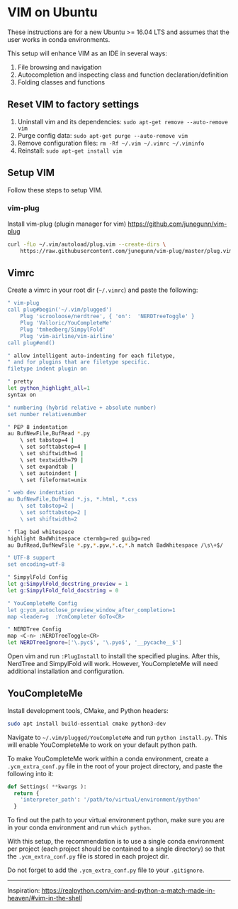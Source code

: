 # VIM on Ubuntu
These instructions are for a new Ubuntu >= 16.04 LTS and assumes that the user works in conda environments. 

This setup will enhance VIM as an IDE in several ways:
1. File browsing and navigation
1. Autocompletion and inspecting class and function declaration/definition 
1. Folding classes and functions

## Reset VIM to factory settings
1. Uninstall vim and its dependencies: `sudo apt-get remove --auto-remove vim`
1. Purge config data: `sudo apt-get purge --auto-remove vim`
1. Remove configuration files: `rm -Rf ~/.vim ~/.vimrc ~/.viminfo`
1. Reinstall: `sudo apt-get install vim`

## Setup VIM
Follow these steps to setup VIM.

### vim-plug
Install vim-plug (plugin manager for vim) https://github.com/junegunn/vim-plug
```bash
curl -fLo ~/.vim/autoload/plug.vim --create-dirs \
    https://raw.githubusercontent.com/junegunn/vim-plug/master/plug.vim
```

## Vimrc
Create a vimrc in your root dir (`~/.vimrc`) and paste the following:

```bash
" vim-plug
call plug#begin('~/.vim/plugged')
    Plug 'scrooloose/nerdtree', { 'on':  'NERDTreeToggle' }
    Plug 'Valloric/YouCompleteMe'
    Plug 'tmhedberg/SimpylFold'
    Plug 'vim-airline/vim-airline'
call plug#end()

" allow intelligent auto-indenting for each filetype,
" and for plugins that are filetype specific.
filetype indent plugin on

" pretty
let python_highlight_all=1
syntax on

" numbering (hybrid relative + absolute number)
set number relativenumber

" PEP 8 indentation
au BufNewFile,BufRead *.py
    \ set tabstop=4 |
    \ set softtabstop=4 |
    \ set shiftwidth=4 |
    \ set textwidth=79 |
    \ set expandtab |
    \ set autoindent |
    \ set fileformat=unix

" web dev indentation
au BufNewFile,BufRead *.js, *.html, *.css 
    \ set tabstop=2 |
    \ set softtabstop=2 |
    \ set shiftwidth=2

" flag bad whitespace
highlight BadWhitespace ctermbg=red guibg=red
au BufRead,BufNewFile *.py,*.pyw,*.c,*.h match BadWhitespace /\s\+$/

" UTF-8 support
set encoding=utf-8

" SimpylFold Config
let g:SimpylFold_docstring_preview = 1
let g:SimpylFold_fold_docstring = 0

" YouCompleteMe Config
let g:ycm_autoclose_preview_window_after_completion=1
map <leader>g  :YcmCompleter GoTo<CR>

" NERDTree Config
map <C-n> :NERDTreeToggle<CR>
let NERDTreeIgnore=['\.pyc$', '\.pyo$', '__pycache__$']
```

Open vim and run `:PlugInstall` to install the specified plugins. After this, NerdTree and SimpylFold will work. However, YouCompleteMe will need additional installation and configuration.

## YouCompleteMe
Install development tools, CMake, and Python headers:
```bash
sudo apt install build-essential cmake python3-dev
```

Navigate to `~/.vim/plugged/YouCompleteMe` and run `python install.py`. This will enable YouCompleteMe to work on your default python path.

To make YouCompleteMe work within a conda environment, create a `.ycm_extra_conf.py` file in the root of your project directory, and paste the following into it:
```python
def Settings( **kwargs ):
  return {
    'interpreter_path': '/path/to/virtual/environment/python'
  }
```
To find out the path to your virtual environment python, make sure you are in your conda environment and run `which python`. 

With this setup, the recommendation is to use a single conda environment per project (each project should be contained to a single directory) so that the `.ycm_extra_conf.py` file is stored in each project dir. 

Do not forget to add the `.ycm_extra_conf.py` file to your `.gitignore`.

---

Inspiration: https://realpython.com/vim-and-python-a-match-made-in-heaven/#vim-in-the-shell

